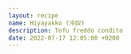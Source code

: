 ```yaml
---
layout: recipe
name: Hiyayakko (冷奴)
description: Tofu freddo condito
date: 2022-07-17 12:05:00 +0200
---
```

